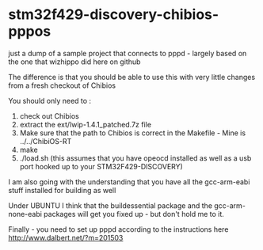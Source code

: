 # stm32f429-discovery-chibios-pppos
just a dump of a sample project that connects to pppd - largely based on the one that wizhippo did here on github

The difference is that you should be able to use this with very little changes from a fresh checkout of Chibios

You should only need to :

1. check out Chibios 
2. extract the ext/lwip-1.4.1_patched.7z file
3. Make sure that the path to Chibios is correct in the Makefile - Mine is ../../ChibiOS-RT
4. make
5. ./load.sh (this assumes that you have opeocd installed as well as a usb port hooked up to your STM32F429-DISCOVERY)

I am also going with the understanding that you have all the gcc-arm-eabi stuff installed for building as well

Under UBUNTU I think that the buildessential package and the gcc-arm-none-eabi packages will get you fixed up - 
but don't hold me to it.

Finally - you need to set up pppd according to the instructions here http://www.dalbert.net/?m=201503
